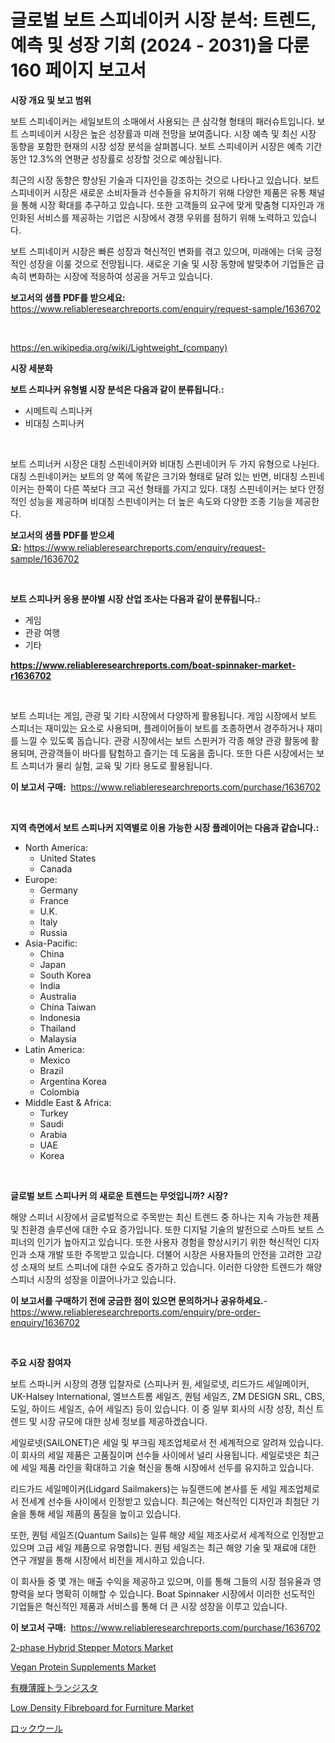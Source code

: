<p><h1>글로벌 보트 스피네이커 시장 분석: 트렌드, 예측 및 성장 기회 (2024 - 2031)을 다룬 160 페이지 보고서</h1></p><p><strong>시장 개요 및 보고 범위</strong></p>
<p><p>보트 스피네이커는 세일보트의 소매에서 사용되는 큰 삼각형 형태의 패러슈트입니다. 보트 스피네이커 시장은 높은 성장률과 미래 전망을 보여줍니다. 시장 예측 및 최신 시장 동향을 포함한 현재의 시장 성장 분석을 살펴봅니다. 보트 스피네이커 시장은 예측 기간 동안 12.3%의 연평균 성장률로 성장할 것으로 예상됩니다. </p><p>최근의 시장 동향은 향상된 기술과 디자인을 강조하는 것으로 나타나고 있습니다. 보트 스피네이커 시장은 새로운 소비자들과 선수들을 유치하기 위해 다양한 제품은 유통 채널을 통해 시장 확대를 추구하고 있습니다. 또한 고객들의 요구에 맞게 맞춤형 디자인과 개인화된 서비스를 제공하는 기업은 시장에서 경쟁 우위를 점하기 위해 노력하고 있습니다. </p><p>보트 스피네이커 시장은 빠른 성장과 혁신적인 변화를 겪고 있으며, 미래에는 더욱 긍정적인 성장을 이룰 것으로 전망됩니다. 새로운 기술 및 시장 동향에 발맞추어 기업들은 급속히 변화하는 시장에 적응하여 성공을 거두고 있습니다.</p></p>
<p><strong>보고서의 샘플 PDF를 받으세요:</strong> <a href="https://www.reliableresearchreports.com/enquiry/request-sample/1636702">https://www.reliableresearchreports.com/enquiry/request-sample/1636702</a></p>
<p>&nbsp;</p>
<p><a href="https://en.wikipedia.org/wiki/Lightweight_(company)">https://en.wikipedia.org/wiki/Lightweight_(company)</a></p>
<p><strong>시장 세분화</strong></p>
<p><strong>보트 스피나커 유형별 시장 분석은 다음과 같이 분류됩니다.:</strong></p>
<p><ul><li>시메트릭 스피나커</li><li>비대칭 스피나커</li></ul></p>
<p>&nbsp;</p>
<p><p>보트 스피너커 시장은 대칭 스핀네이커와 비대칭 스핀네이커 두 가지 유형으로 나뉜다. 대칭 스핀네이커는 보트의 양 쪽에 똑같은 크기와 형태로 달려 있는 반면, 비대칭 스핀네이커는 한쪽이 다른 쪽보다 크고 곡선 형태를 가지고 있다. 대칭 스핀네이커는 보다 안정적인 성능을 제공하며 비대칭 스핀네이커는 더 높은 속도와 다양한 조종 기능을 제공한다.</p></p>
<p><strong>보고서의 샘플 PDF를 받으세요:</strong>&nbsp;<a href="https://www.reliableresearchreports.com/enquiry/request-sample/1636702">https://www.reliableresearchreports.com/enquiry/request-sample/1636702</a></p>
<p>&nbsp;</p>
<p><strong> 보트 스피나커 응용 분야별 시장 산업 조사는 다음과 같이 분류됩니다.:</strong></p>
<p><ul><li>게임</li><li>관광 여행</li><li>기타</li></ul></p>
<p><strong><a href="https://www.reliableresearchreports.com/boat-spinnaker-market-r1636702">https://www.reliableresearchreports.com/boat-spinnaker-market-r1636702</a></strong></p>
<p>&nbsp;</p>
<p><p>보트 스피너는 게임, 관광 및 기타 시장에서 다양하게 활용됩니다. 게임 시장에서 보트 스피너는 재미있는 요소로 사용되며, 플레이어들이 보트를 조종하면서 경주하거나 재미를 느낄 수 있도록 돕습니다. 관광 시장에서는 보트 스핀커가 각종 해양 관광 활동에 활용되며, 관광객들이 바다를 탐험하고 즐기는 데 도움을 줍니다. 또한 다른 시장에서는 보트 스피너가 물리 실험, 교육 및 기타 용도로 활용됩니다.</p></p>
<p><strong>이 보고서 구매:</strong>&nbsp; <a href="https://www.reliableresearchreports.com/purchase/1636702">https://www.reliableresearchreports.com/purchase/1636702</a></p>
<p>&nbsp;</p>
<p><strong>지역 측면에서 보트 스피나커 지역별로 이용 가능한 시장 플레이어는 다음과 같습니다.:</strong></p>
<p><ul>
    <li>
        North America:
        <ul>
            <li>United States</li>
            <li>Canada</li>
        </ul>
    </li>
    <li>
        Europe:
        <ul>
            <li>Germany</li>
            <li>France</li>
            <li>U.K.</li>
            <li>Italy</li>
            <li>Russia</li>
        </ul>
    </li>
    <li>
        Asia-Pacific:
        <ul>
            <li>China</li>
            <li>Japan</li>
            <li>South Korea</li>
            <li>India</li>
            <li>Australia</li>
            <li>China Taiwan</li>
            <li>Indonesia</li>
            <li>Thailand</li>
            <li>Malaysia</li>
        </ul>
    </li>
    <li>
        Latin America:
        <ul>
            <li>Mexico</li>
            <li>Brazil</li>
            <li>Argentina Korea</li>
            <li>Colombia</li>
        </ul>
    </li>
    <li>
        Middle East & Africa:
        <ul>
            <li>Turkey</li>
            <li>Saudi</li>
            <li>Arabia</li>
            <li>UAE</li>
            <li>Korea</li>
        </ul>
    </li>
    </ul></p>
<p>&nbsp;</p>
<p><strong>글로벌 보트 스피나커 의 새로운 트렌드는 무엇입니까? 시장?</strong></p>
<p><p>해양 스피너 시장에서 글로벌적으로 주목받는 최신 트렌드 중 하나는 지속 가능한 제품 및 친환경 솔루션에 대한 수요 증가입니다. 또한 디지털 기술의 발전으로 스마트 보트 스피너의 인기가 높아지고 있습니다. 또한 사용자 경험을 향상시키기 위한 혁신적인 디자인과 소재 개발 또한 주목받고 있습니다. 더불어 시장은 사용자들의 안전을 고려한 고강성 소재의 보트 스피너에 대한 수요도 증가하고 있습니다. 이러한 다양한 트렌드가 해양 스피너 시장의 성장을 이끌어나가고 있습니다.</p></p>
<p><strong>이 보고서를 구매하기 전에 궁금한 점이 있으면 문의하거나 공유하세요.</strong>- <a href="https://www.reliableresearchreports.com/enquiry/pre-order-enquiry/1636702">https://www.reliableresearchreports.com/enquiry/pre-order-enquiry/1636702</a></p>
<p>&nbsp;</p>
<p><strong>주요 시장 참여자</strong></p>
<p><p>보트 스파니커 시장의 경쟁 입찰자로 (스피나커 원, 세일로넷, 리드가드 세일메이커, UK-Halsey International, 엘브스트롬 세일즈, 퀀텀 세일즈, ZM DESIGN SRL, CBS, 도일, 하이드 세일즈, 슈어 세일즈) 등이 있습니다. 이 중 일부 회사의 시장 성장, 최신 트렌드 및 시장 규모에 대한 상세 정보를 제공하겠습니다.</p><p>세일로넷(SAILONET)은 세일 및 부크림 제조업체로서 전 세계적으로 알려져 있습니다. 이 회사의 세일 제품은 고품질이며 선수들 사이에서 널리 사용됩니다. 세일로넷은 최근에 세일 제품 라인을 확대하고 기술 혁신을 통해 시장에서 선두를 유지하고 있습니다.</p><p>리드가드 세일메이커(Lidgard Sailmakers)는 뉴질랜드에 본사를 둔 세일 제조업체로서 전세계 선수들 사이에서 인정받고 있습니다. 최근에는 혁신적인 디자인과 최첨단 기술을 통해 세일 제품의 품질을 높이고 있습니다.</p><p>또한, 퀀텀 세일즈(Quantum Sails)는 일류 해양 세일 제조사로서 세계적으로 인정받고 있으며 고급 세일 제품으로 유명합니다. 퀀텀 세일즈는 최근 해양 기술 및 재료에 대한 연구 개발을 통해 시장에서 비전을 제시하고 있습니다.</p><p>이 회사들 중 몇 개는 매출 수익을 제공하고 있으며, 이를 통해 그들의 시장 점유율과 영향력을 보다 명확히 이해할 수 있습니다. Boat Spinnaker 시장에서 이러한 선도적인 기업들은 혁신적인 제품과 서비스를 통해 더 큰 시장 성장을 이루고 있습니다.</p></p>
<p><strong>이 보고서 구매:</strong>&nbsp;&nbsp;<a href="https://www.reliableresearchreports.com/purchase/1636702">https://www.reliableresearchreports.com/purchase/1636702</a></p>
<p><p><a href="https://github.com/tusomamen9/Market-Research-Report-List-1/blob/main/2-phase-hybrid-stepper-motors-market.md">2-phase Hybrid Stepper Motors Market</a></p><p><a href="https://issuu.com/reportprime-2/docs/vegan-protein-supplements-market-size-2030.pptx">Vegan Protein Supplements Market</a></p><p><a href="https://github.com/RandallRunte2023/Market-Research-Report-List-2/blob/main/59285523710.md">有機薄膜トランジスタ</a></p><p><a href="https://github.com/ofpaqrof92/Market-Research-Report-List-1/blob/main/low-density-fibreboard-for-furniture-market.md">Low Density Fibreboard for Furniture Market</a></p><p><a href="https://github.com/DanykaKilback/Market-Research-Report-List-2/blob/main/76892543711.md">ロックウール</a></p></p>
